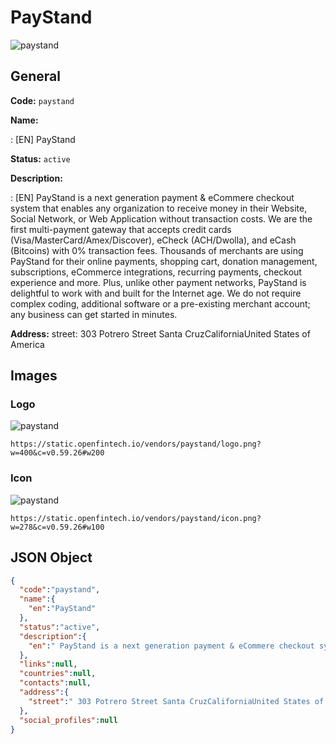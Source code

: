 
# PayStand 
![paystand](https://static.openfintech.io/vendors/paystand/logo.png?w=400&c=v0.59.26#w200)  

## General 
 
**Code:** `paystand` 
 
**Name:** 
 
:	[EN] PayStand 
 
**Status:** `active` 
 
**Description:** 
 
: [EN]  PayStand is a next generation payment & eCommere checkout system that enables any organization to receive money in their Website, Social Network, or Web Application without transaction costs. We are the first multi-payment gateway that accepts credit cards (Visa/MasterCard/Amex/Discover), eCheck (ACH/Dwolla), and eCash (Bitcoins) with 0% transaction fees. Thousands of merchants are using PayStand for their online payments, shopping cart, donation management, subscriptions, eCommerce integrations, recurring payments, checkout experience and more. Plus, unlike other payment networks, PayStand is delightful to work with and built for the Internet age. We do not require complex coding, additional software or a pre-existing merchant account; any business can get started in minutes.  
 
**Address:** 
street:  303 Potrero Street Santa CruzCaliforniaUnited States of America  

## Images 

### Logo 
 
![paystand](https://static.openfintech.io/vendors/paystand/logo.png?w=400&c=v0.59.26#w200)  

```
https://static.openfintech.io/vendors/paystand/logo.png?w=400&c=v0.59.26#w200
```  

### Icon 
 
![paystand](https://static.openfintech.io/vendors/paystand/icon.png?w=278&c=v0.59.26#w100)  

```
https://static.openfintech.io/vendors/paystand/icon.png?w=278&c=v0.59.26#w100
```  

## JSON Object 

```json
{
  "code":"paystand",
  "name":{
    "en":"PayStand"
  },
  "status":"active",
  "description":{
    "en":" PayStand is a next generation payment & eCommere checkout system that enables any organization to receive money in their Website, Social Network, or Web Application without transaction costs. We are the first multi-payment gateway that accepts credit cards (Visa\/MasterCard\/Amex\/Discover), eCheck (ACH\/Dwolla), and eCash (Bitcoins) with 0% transaction fees. Thousands of merchants are using PayStand for their online payments, shopping cart, donation management, subscriptions, eCommerce integrations, recurring payments, checkout experience and more. Plus, unlike other payment networks, PayStand is delightful to work with and built for the Internet age. We do not require complex coding, additional software or a pre-existing merchant account; any business can get started in minutes. "
  },
  "links":null,
  "countries":null,
  "contacts":null,
  "address":{
    "street":" 303 Potrero Street Santa CruzCaliforniaUnited States of America "
  },
  "social_profiles":null
}
```  
